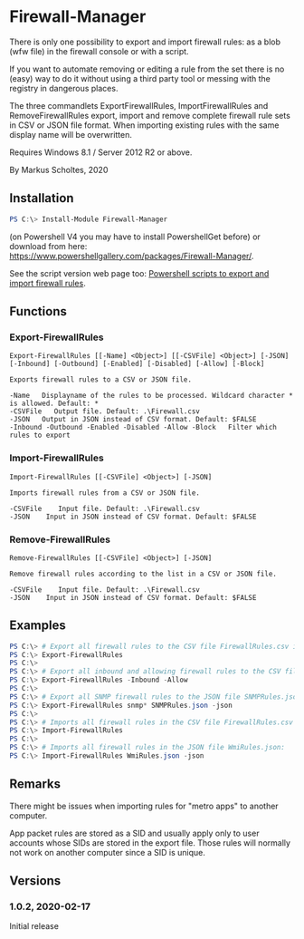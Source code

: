 # Firewall-Manager
There is only one possibility to export and import firewall rules: as a blob (wfw file) in the firewall console or with a script. 

If you want to automate removing or editing a rule from the set there is no (easy) way to do it without using a third party tool or messing with the registry in dangerous places.

The three commandlets ExportFirewallRules, ImportFirewallRules and RemoveFirewallRules export, import and remove complete firewall rule sets in CSV or JSON file format. When importing existing rules with the same display name will be overwritten.

Requires Windows 8.1 / Server 2012 R2 or above.

By Markus Scholtes, 2020

## Installation

```powershell
PS C:\> Install-Module Firewall-Manager
```
(on Powershell V4 you may have to install PowershellGet before) or download from here: https://www.powershellgallery.com/packages/Firewall-Manager/.

See the script version web page too: [Powershell scripts to export and import firewall rules](https://gallery.technet.microsoft.com/Powershell-to-export-and-23287694).

## Functions
### Export-FirewallRules
```
Export-FirewallRules [[-Name] <Object>] [[-CSVFile] <Object>] [-JSON] [-Inbound] [-Outbound] [-Enabled] [-Disabled] [-Allow] [-Block]

Exports firewall rules to a CSV or JSON file.

-Name   Displayname of the rules to be processed. Wildcard character * is allowed. Default: *
-CSVFile   Output file. Default: .\Firewall.csv
-JSON   Output in JSON instead of CSV format. Default: $FALSE
-Inbound -Outbound -Enabled -Disabled -Allow -Block   Filter which rules to export
```
### Import-FirewallRules
```
Import-FirewallRules [[-CSVFile] <Object>] [-JSON]

Imports firewall rules from a CSV or JSON file.

-CSVFile    Input file. Default: .\Firewall.csv
-JSON    Input in JSON instead of CSV format. Default: $FALSE
```
### Remove-FirewallRules
```
Remove-FirewallRules [[-CSVFile] <Object>] [-JSON]

Remove firewall rules according to the list in a CSV or JSON file.

-CSVFile    Input file. Default: .\Firewall.csv
-JSON    Input in JSON instead of CSV format. Default: $FALSE
```
## Examples
```powershell
PS C:\> # Export all firewall rules to the CSV file FirewallRules.csv in the current directory:
PS C:\> Export-FirewallRules
PS C:\> 
PS C:\> # Export all inbound and allowing firewall rules to the CSV file FirewallRules.csv in the current directory:
PS C:\> Export-FirewallRules -Inbound -Allow
PS C:\> 
PS C:\> # Export all SNMP firewall rules to the JSON file SNMPRules.json:
PS C:\> Export-FirewallRules snmp* SNMPRules.json -json
PS C:\> 
PS C:\> # Imports all firewall rules in the CSV file FirewallRules.csv in the current directory:
PS C:\> Import-FirewallRules
PS C:\> 
PS C:\> # Imports all firewall rules in the JSON file WmiRules.json:
PS C:\> Import-FirewallRules WmiRules.json -json
```
## Remarks
There might be issues when importing rules for "metro apps" to another computer.

App packet rules are stored as a SID and usually apply only to user accounts whose SIDs are stored in the export file. Those rules will normally not work on another computer since a SID is unique.
## Versions
### 1.0.2, 2020-02-17
Initial release
